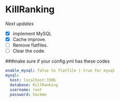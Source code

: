 # KillRanking

*Next updates*
- [x] implement MySQL
- [x] Cache improve.
- [ ] Remove flatfiles.
- [ ] Clear the code.

###make sure if your config.yml has these codes
```yaml
enable_mysql: false to flatfile | true for mysql
mysql:
  host: localhost:3306
  database: KillRanking
  username: root
  password: hackme
```